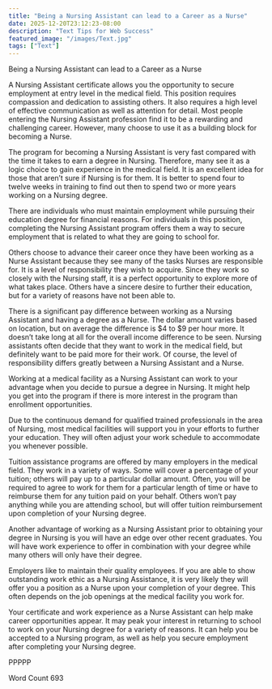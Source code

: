 ```yaml
---
title: "Being a Nursing Assistant can lead to a Career as a Nurse"
date: 2025-12-20T23:12:23-08:00
description: "Text Tips for Web Success"
featured_image: "/images/Text.jpg"
tags: ["Text"]
---
```


Being a Nursing Assistant can lead to a Career as a Nurse

A Nursing Assistant certificate allows you the opportunity to secure employment at entry level in the medical field. This position requires compassion and dedication to assisting others. It also requires a high level of effective communication as well as attention for detail. Most people entering the Nursing Assistant profession find it to be a rewarding and challenging career. However, many choose to use it as a building block for becoming a Nurse.

The program for becoming a Nursing Assistant is very fast compared with the time it takes to earn a degree in Nursing. Therefore, many see it as a logic choice to gain experience in the medical field. It is an excellent idea for those that aren’t sure if Nursing is for them. It is better to spend four to twelve weeks in training to find out then to spend two or more years working on a Nursing degree.

There are individuals who must maintain employment while pursuing their education degree for financial reasons. For individuals in this position, completing the Nursing Assistant program offers them a way to secure employment that is related to what they are going to school for. 

Others choose to advance their career once they have been working as a Nurse Assistant because they see many of the tasks Nurses are responsible for. It is a level of responsibility they wish to acquire. Since they work so closely with the Nursing staff, it is a perfect opportunity to explore more of what takes place. Others have a sincere desire to further their education, but for a variety of reasons have not been able to. 

There is a significant pay difference between working as a Nursing Assistant and having a degree as a Nurse. The dollar amount varies based on location, but on average the difference is $4 to $9 per hour more. It doesn’t take long at all for the overall income difference to be seen. Nursing assistants often decide that they want to work in the medical field, but definitely want to be paid more for their work. Of course, the level of responsibility differs greatly between a Nursing Assistant and a Nurse. 

Working at a medical facility as a Nursing Assistant can work to your advantage when you decide to pursue a degree in Nursing. It might help you get into the program if there is more interest in the program than enrollment opportunities. 

Due to the continuous demand for qualified trained professionals in the area of Nursing, most medical facilities will support you in your efforts to further your education. They will often adjust your work schedule to accommodate you whenever possible. 

Tuition assistance programs are offered by many employers in the medical field. They work in a variety of ways. Some will cover a percentage of your tuition; others will pay up to a particular dollar amount. Often, you will be required to agree to work for them for a particular length of time or have to reimburse them for any tuition paid on your behalf. Others won’t pay anything while you are attending school, but will offer tuition reimbursement upon completion of your Nursing degree. 

Another advantage of working as a Nursing Assistant prior to obtaining your degree in Nursing is you will have an edge over other recent graduates. You will have work experience to offer in combination with your degree while many others will only have their degree.

Employers like to maintain their quality employees. If you are able to show outstanding work ethic as a Nursing Assistance, it is very likely they will offer you a position as a Nurse upon your completion of your degree. This often depends on the job openings at the medical facility you work for.

Your certificate and work experience as a Nurse Assistant can help make career opportunities appear. It may peak your interest in returning to school to work on your Nursing degree for a variety of reasons. It can help you be accepted to a Nursing program, as well as help you secure employment after completing your Nursing degree. 

PPPPP

Word Count 693





